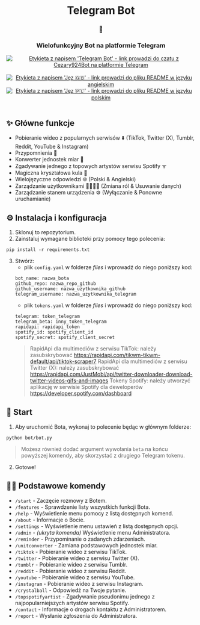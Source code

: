 <div align="center">
   <h1>Telegram Bot</h1>
   <h3>🤖</h3>
   <h3>Wielofunkcyjny Bot na platformie Telegram</h3>
   <a href="https://t.me/Cezary924Bot" target="__blank"><img alt="Etykieta z napisem 'Telegram Bot' - link prowadzi do czatu z Cezary924Bot na platformie Telegram" src="https://img.shields.io/badge/Telegram-Bot-222222?style=for-the-badge&logo=telegram&logoColor=30A3E6"></a><br/><br/>
   <a href="https://github.com/Cezary924/Telegram-Bot/blob/master/README.md" target="__blank"><img alt="Etykieta z napisem 'Jęz 🇬🇧' - link prowadzi do pliku README w języku angielskim" src="https://img.shields.io/badge/Jęz-🇬🇧-012169?style=for-the-badge"></a>
   <a href="https://github.com/Cezary924/Telegram-Bot/blob/master/README.pl-pl.md" target="__blank"><img alt="Etykieta z napisem 'Jęz 🇵🇱' - link prowadzi do pliku README w języku polskim" src="https://img.shields.io/badge/Jęz-🇵🇱-dc143c?style=for-the-badge"></a>
</div><br/>

## ✨ Główne funkcje
- Pobieranie wideo z popularnych serwisów ⬇️ (TikTok, Twitter (X), Tumblr, Reddit, YouTube & Instagram)
- Przypomnienia 🔔
- Konwerter jednostek miar 🧮
- Zgadywanie jednego z topowych artystów serwisu Spotify ᯤ
- Magiczna kryształowa kula 🔮
- Wielojęzyczne odpowiedzi 🌐 (Polski & Angielski)
- Zarządzanie użytkownikami 🙋‍♂️🙋‍♀️ (Zmiana ról & Usuwanie danych)
- Zarządzanie stanem urządzenia ⚙️ (Wyłączanie & Ponowne uruchamianie) 

## ⚙️ Instalacja i konfiguracja
1. Sklonuj to repozytorium.
2. Zainstaluj wymagane biblioteki przy pomocy tego polecenia:
```
pip install -r requirements.txt
```
3. Stwórz:
   - plik ```config.yaml``` w folderze *files* i wprowadź do niego poniższy kod:
   ```
   bot_name: nazwa_bota
   github_repo: nazwa_repo_github
   github_username: nazwa_uzytkownika_github
   telegram_username: nazwa_uzytkownika_telegram
   ```
   - plik ```tokens.yaml``` w folderze *files* i wprowadź do niego poniższy kod:
   ```
   telegram: token_telegram
   telegram_beta: inny_token_telegram
   rapidapi: rapidapi_token
   spotify_id: spotify_client_id
   spotify_secret: spotify_client_secret
   ```
   > RapidApi dla multimediów z serwisu TikTok: należy zasubskrybować https://rapidapi.com/tikwm-tikwm-default/api/tiktok-scraper7
   > RapidApi dla multimediów z serwisu Twitter (X): należy zasubskrybować https://rapidapi.com/JustMobi/api/twitter-downloader-download-twitter-videos-gifs-and-images
   > Tokeny Spotify: należy utworzyć aplikację w serwisie Spotify dla deweloperów https://developer.spotify.com/dashboard

## 🚀 Start
1. Aby uruchomić Bota, wykonaj to polecenie będąc w głównym folderze:
```
python bot/bot.py
```
> Możesz również dodać argument wywołania ```beta``` na końcu powyższej komendy, aby skorzystać z drugiego Telegram tokenu.
2. Gotowe!

## 🧑‍💻 Podstawowe komendy
- ```/start``` - Zaczęcie rozmowy z Botem.
- ```/features``` - Sprawdzenie listy wszystkich funkcji Bota.
- ```/help``` - Wyświetlenie menu pomocy z listą dostępnych komend.
- ```/about``` - Informacje o Bocie.
- ```/settings``` - Wyświetlenie menu ustawień z listą dostępnych opcji.
- ```/admin``` - _(ukryta komenda)_ Wyświetlenie menu Administratora.
- ```/reminder``` - Przypominanie o zadanych zdarzeniach.
- ```/unitconverter``` - Zamiana podstawowych jednostek miar.
- ```/tiktok``` - Pobieranie wideo z serwisu TikTok.
- ```/twitter``` - Pobieranie wideo z serwisu Twitter (X).
- ```/tumblr``` - Pobieranie wideo z serwisu Tumblr.
- ```/reddit``` - Pobieranie wideo z serwisu Reddit.
- ```/youtube``` - Pobieranie wideo z serwisu YouTube.
- ```/instagram``` - Pobieranie wideo z serwisu Instagram.
- ```/crystalball``` - Odpowiedź na Twoje pytanie.
- ```/topspotifyartist``` - Zgadywanie pseudonimu jednego z najpopularniejszych artystów serwisu Spotify.
- ```/contact``` - Informacje o drogach kontaktu z Administratorem.
- ```/report``` - Wysłanie zgłoszenia do Administratora.
